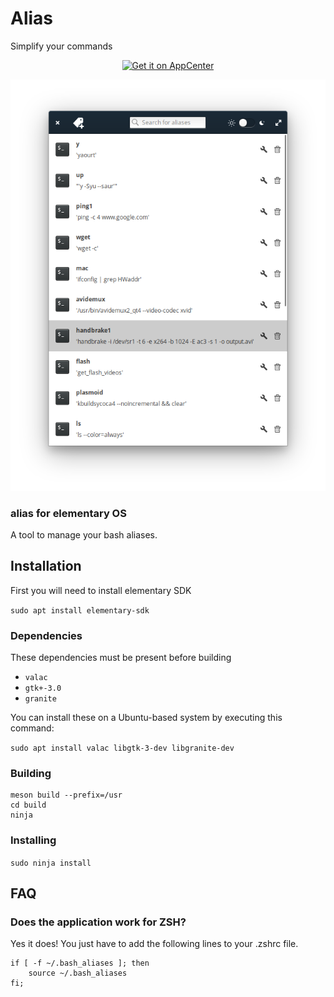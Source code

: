 # Alias
Simplify your commands

<p align="center">
    <a href="<p align="center">
    <a href="https://appcenter.elementary.io/com.github.bartzaalberg.alias">
        <img src="https://appcenter.elementary.io/badge.svg" alt="Get it on AppCenter">
    </a>
</p>

<p align="center">
    <img
    src="https://raw.githubusercontent.com/bartzaalberg/alias/master/screenshot.png" />
</p>

### alias for elementary OS

A tool to manage your bash aliases.

## Installation

First you will need to install elementary SDK

 `sudo apt install elementary-sdk`

### Dependencies

These dependencies must be present before building
 - `valac`
 - `gtk+-3.0`
 - `granite`

 You can install these on a Ubuntu-based system by executing this command:

 `sudo apt install valac libgtk-3-dev libgranite-dev`

### Building
```
meson build --prefix=/usr
cd build
ninja
```

### Installing
`sudo ninja install`

## FAQ

### Does the application work for ZSH?
Yes it does! You just have to add the following lines to your .zshrc file.
```
if [ -f ~/.bash_aliases ]; then
    source ~/.bash_aliases
fi;
```
